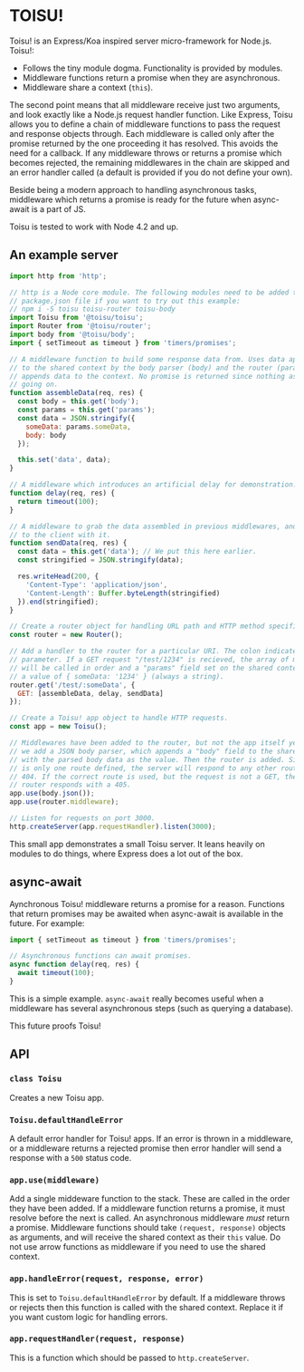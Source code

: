 # TOISU!

Toisu! is an Express/Koa inspired server micro-framework for Node.js. Toisu!:

 - Follows the tiny module dogma. Functionality is provided by modules.
 - Middleware functions return a promise when they are asynchronous.
 - Middleware share a context (`this`).

The second point means that all middleware receive just two arguments, and look
exactly like a Node.js request handler function. Like Express, Toisu allows you
to define a chain of middleware functions to pass the request and response
objects through. Each middleware is called only after the promise returned by
the one proceeding it has resolved. This avoids the need for a callback. If any
middleware throws or returns a promise which becomes rejected, the remaining
middlewares in the chain are skipped and an error handler called (a default is
provided if you do not define your own).

Beside being a modern approach to handling asynchronous tasks, middleware which
returns a promise is ready for the future when async-await is a part of JS.

Toisu is tested to work with Node 4.2 and up.

## An example server

```javascript
import http from 'http';

// http is a Node core module. The following modules need to be added to your
// package.json file if you want to try out this example:
// npm i -S toisu toisu-router toisu-body
import Toisu from '@toisu/toisu';
import Router from '@toisu/router';
import body from '@toisu/body';
import { setTimeout as timeout } from 'timers/promises';

// A middleware function to build some response data from. Uses data appended
// to the shared context by the body parser (body) and the router (params). It
// appends data to the context. No promise is returned since nothing async is
// going on.
function assembleData(req, res) {
  const body = this.get('body');
  const params = this.get('params');
  const data = JSON.stringify({
    someData: params.someData,
    body: body
  });

  this.set('data', data);
}

// A middleware which introduces an artificial delay for demonstration.
function delay(req, res) {
  return timeout(100);
}

// A middleware to grab the data assembled in previous middlewares, and respond
// to the client with it.
function sendData(req, res) {
  const data = this.get('data'); // We put this here earlier.
  const stringified = JSON.stringify(data);

  res.writeHead(200, {
    'Content-Type': 'application/json',
    'Content-Length': Buffer.byteLength(stringified)
  }).end(stringified);
}

// Create a router object for handling URL path and HTTP method specific logic.
const router = new Router();

// Add a handler to the router for a particular URI. The colon indicates a
// parameter. If a GET request "/test/1234" is recieved, the array of middlwares
// will be called in order and a "params" field set on the shared context with
// a value of { someData: '1234' } (always a string).
router.get('/test/:someData', {
  GET: [assembleData, delay, sendData]
});

// Create a Toisu! app object to handle HTTP requests.
const app = new Toisu();

// Middlewares have been added to the router, but not the app itself yet. First
// we add a JSON body parser, which appends a "body" field to the shared context
// with the parsed body data as the value. Then the router is added. Since there
// is only one route defined, the server will respond to any other route with a
// 404. If the correct route is used, but the request is not a GET, then the
// router responds with a 405.
app.use(body.json());
app.use(router.middleware);

// Listen for requests on port 3000.
http.createServer(app.requestHandler).listen(3000);
```

This small app demonstrates a small Toisu server. It leans heavily on modules to
do things, where Express does a lot out of the box.

## async-await

Aynchronous Toisu! middleware returns a promise for a reason. Functions that
return promises may be awaited when async-await is available in the future. For
example:

```javascript
import { setTimeout as timeout } from 'timers/promises';

// Asynchronous functions can await promises.
async function delay(req, res) {
  await timeout(100);
}
```

This is a simple example. `async-await` really becomes useful when a middleware
has several asynchronous steps (such as querying a database).

This future proofs Toisu!

## API

### `class Toisu`

Creates a new Toisu app.

### `Toisu.defaultHandleError`

A default error handler for Toisu! apps. If an error is thrown in a middleware,
or a middleware returns a rejected promise then error handler will send a
response with a `500` status code.

### `app.use(middleware)`

Add a single middeware function to the stack. These are called in the order they
have been added. If a middleware function returns a promise, it must resolve
before the next is called. An asynchronous middleware _must_ return a promise.
Middleware functions should take `(request, response)` objects as arguments, and
will receive the shared context as their `this` value. Do not use arrow
functions as middleware if you need to use the shared context.

### `app.handleError(request, response, error)`

This is set to `Toisu.defaultHandleError` by default. If a middleware throws or
rejects then this function is called with the shared context. Replace it if you
want custom logic for handling errors.

### `app.requestHandler(request, response)`

This is a function which should be passed to `http.createServer`.
